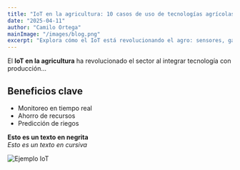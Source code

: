 ```yaml
---
title: "IoT en la agricultura: 10 casos de uso de tecnologías agrícolas inteligentes"
date: "2025-04-11"
author: "Camilo Ortega"
mainImage: "/images/blog.png"
excerpt: "Explora cómo el IoT está revolucionando el agro: sensores, gateways, monitoreo en tiempo real y más."
---
```


El **IoT en la agricultura** ha revolucionado el sector al integrar tecnología con producción...

## Beneficios clave

- Monitoreo en tiempo real
- Ahorro de recursos
- Predicción de riegos

**Esto es un texto en negrita**  
_Esto es un texto en cursiva_

![Ejemplo IoT](/images/iot-sensor.png)
